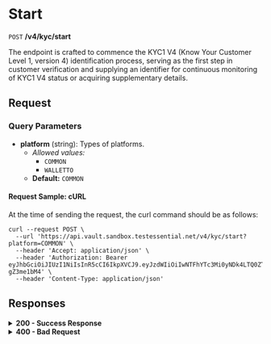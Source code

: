 # Start

`POST` **/v4/kyc/start**

The endpoint is crafted to commence the KYC1 V4 (Know Your Customer Level 1, version 4) identification process, serving as the first step in customer verification and supplying an identifier for continuous monitoring of KYC1 V4 status or acquiring supplementary details.


## Request

### Query Parameters

- **platform** (string): Types of platforms.
  - *Allowed values:*
    - `COMMON`
    - `WALLETTO`
  - **Default:** `COMMON`


#### **Request Sample: cURL**

At the time of sending the request, the curl command should be as follows:

```curl cURL
curl --request POST \
  --url 'https://api.vault.sandbox.testessential.net/v4/kyc/start?platform=COMMON' \
  --header 'Accept: application/json' \
  --header 'Authorization: Bearer eyJhbGciOiJIUzI1NiIsInR5cCI6IkpXVCJ9.eyJzdWIiOiIwNTFhYTc3Mi0yNDk4LTQ0ZTEtODdmYi0zYzNhZDdlMTY1ODgiLCJleHAiOjE3MTE3ODM4OTYsImlhdCI6MTcxMTY5NzQ5Nn0.GBWhOHEIbiOipMa1kXMsamNqT1I6pFBe3-gZ3me1bM4' \
  --header 'Content-Type: application/json'
```

## Responses

<details>
<summary><strong>200 - Success Response</strong></summary>
  
The response status code indicates that the request was successfully processed.
  
**Media type:** `application/json`

- **id** (string): 
   - A unique identifier that can be used for further interaction with the KYC1 V4 process.
  
**Responses example**
```json
{
  "id": "118feeff71324519728"
}
```
</details>


<details>
<summary><strong>400 - Bad Request</strong></summary>

The response status code indicates that the requested page was not found on the server.
  
- **Media type:** `application/json`
  
  

- **message:** string
  - Message displayed to the user.

- **field:** string
  - Specifies the field in the request that caused the error.

- **errorId:** integer
  - Identifier of the error.

- **systemId:** string
  - Identifier of the component.

- **originalMessage:** string
  - The original error message.

- **errorStackTrace:** string
  - The place where the error occurred in the code.

- **data:** object
  - Additional data related to the error, structured as key-value pairs.
    - **additionalProp1:** object
    - **additionalProp2:** object
    - **additionalProp3:** object

- **error:** string
  - Identifier of the error.

    
**Responses example**

```json
{
  "error": "COMMON",
  "errorId": 0,
  "message": "Sorry for inconvenience. We're fixing the issue. If you have urgent questions, contact support",
  "systemId": "core"
}
```

</details>
